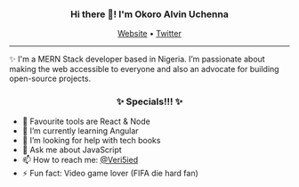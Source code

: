 <h3 align="center">Hi there 👋! I'm Okoro Alvin Uchenna</h3>
<p align="center">
  <a href="https://alvinuchenna.dev">Website</a> •
  <a href="https://twitter.com/veri5ied">Twitter</a>
</p>


---

✨ I'm a MERN Stack developer based in Nigeria. I’m passionate about making the web accessible to everyone and also an advocate for building open-source projects.

<h3 align="center">✨ Specials!!! ✨</h3>

- 🔭 Favourite tools are React & Node
- 🌱 I’m currently learning Angular
- 🤔 I’m looking for help with tech books
- 💬 Ask me about JavaScript
- 📫 How to reach me: [@Veri5ied](https://twitter.com/veri5ied)
- ⚡ Fun fact: Video game lover (FIFA die hard fan)
